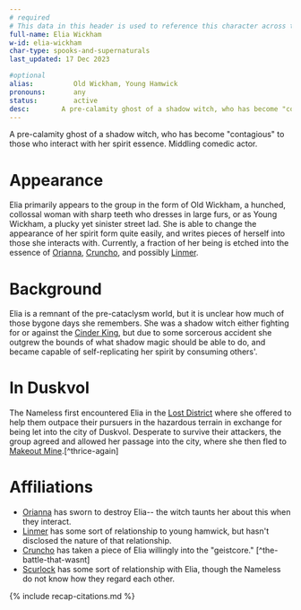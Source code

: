 ```yaml
---
# required
# This data in this header is used to reference this character across the entire website. 
full-name: Elia Wickham
w-id: elia-wickham
char-type: spooks-and-supernaturals
last_updated: 17 Dec 2023

#optional
alias:          Old Wickham, Young Hamwick
pronouns:       any
status:         active
desc:        A pre-calamity ghost of a shadow witch, who has become "contagious" to those who interact with her spirit essence. Middling comedic actor.
---
```


A pre-calamity ghost of a shadow witch, who has become "contagious" to those who interact with her spirit essence. Middling comedic actor.

# Appearance
Elia primarily appears to the group in the form of Old Wickham, a hunched, collossal woman with sharp teeth who dresses in large furs, or as Young Wickham, a plucky yet sinister street lad. She is able to change the appearance of her spirit form quite easily, and writes pieces of herself into those she interacts with. Currently, a fraction of her being is etched into the essence of [Orianna](affect), [Cruncho](cruncho), and possibly [Linmer](linmer).

# Background
Elia is a remnant of the pre-cataclysm world, but it is unclear how much of those bygone days she remembers. She was a shadow witch either fighting for or against the [Cinder King](npcs#the-immortal-emperor), but due to some sorcerous accident she outgrew the bounds of what shadow magic should be able to do, and became capable of self-replicating her spirit by consuming others'. 

# In Duskvol
The Nameless first encountered Elia in the [Lost District](locations#the-lost-district) where she offered to help them outpace their pursuers in the hazardous terrain in exchange for being let into the city of Duskvol. Desperate to survive their attackers, the group agreed and allowed her passage into the city, where she then fled to [Makeout Mine](makeout-mine).[^thrice-again]


# Affiliations

* [Orianna](affect) has sworn to destroy Elia-- the witch taunts her about this when they interact. 
* [Linmer](linmer) has some sort of relationship to young hamwick, but hasn't disclosed the nature of that relationship.
* [Cruncho](cruncho) has taken a piece of Elia willingly into the "geistcore." [^the-battle-that-wasnt]
* [Scurlock](lord-scurlock) has some sort of relationship with Elia, though the Nameless do not know how they regard each other. 


<!-- Include default citations -->
{% include recap-citations.md %}
<!-- Additional citations -->

